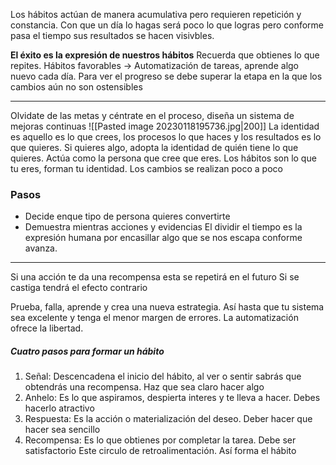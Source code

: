 Los hábitos actúan de manera acumulativa pero requieren repetición y constancia. Con que un día lo hagas será poco lo que logras pero conforme pasa el tiempo sus resultados se hacen visivbles.

**El éxito es la expresión de nuestros hábitos**
Recuerda que obtienes lo que repites.
Hábitos favorables -> Automatización de tareas, aprende algo nuevo cada día.
Para ver el progreso se debe superar la etapa en la que los cambios aún no son ostensibles

_____________________________________________________________________________
Olvidate de las metas y céntrate en el proceso, diseña un sistema de mejoras continuas
                                          ![[Pasted image 20230118195736.jpg|200]]
La identidad es aquello es lo que crees, los procesos lo que haces y los resultados es lo que quieres.
Si quieres algo, adopta la identidad de quién tiene lo que quieres. Actúa como la persona que cree que eres. 
Los hábitos son lo que tu eres, forman tu identidad. Los cambios se realizan poco a poco

### Pasos 
- Decide enque tipo de persona quieres convertirte
- Demuestra mientras acciones y evidencias 
El dividir el tiempo es la expresión humana por encasillar algo que se nos escapa conforme avanza.

____________________________________________________________________________
Si una acción te da una recompensa esta se repetirá en el futuro
Si se castiga tendrá el efecto contrario

Prueba, falla, aprende y crea una nueva estrategia. Así hasta que tu sistema sea excelente y tenga el menor margen de errores. La automatización ofrece  la libertad.

##### Cuatro pasos para formar un hábito
1) Señal: Descencadena el inicio del hábito, al ver o sentir sabrás que obtendrás una recompensa. Haz que sea claro hacer algo
2) Anhelo: Es lo que aspiramos, despierta interes y te lleva a hacer. Debes hacerlo atractivo
3) Respuesta: Es la acción o materialización del deseo. Deber hacer que hacer sea sencillo
4) Recompensa: Es lo que obtienes por completar la tarea. Debe ser satisfactorio
Este circulo de retroalimentación. Así forma el hábito